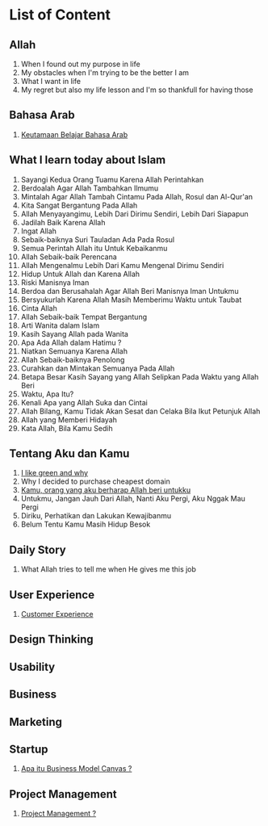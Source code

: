 # List of Content

## Allah
1. When I found out my purpose in life
2. My obstacles when I'm trying to be the better I am
3. What I want in life
4. My regret but also my life lesson and I'm so thankfull for having those

## Bahasa Arab
1. <a href="https://oak.my.id/keutamaan-belajar-bahasa-arab">Keutamaan Belajar Bahasa Arab</a>

## What I learn today about Islam
1. Sayangi Kedua Orang Tuamu Karena Allah Perintahkan
2. Berdoalah Agar Allah Tambahkan Ilmumu
3. Mintalah Agar Allah Tambah Cintamu Pada Allah, Rosul dan Al-Qur'an
4. Kita Sangat Bergantung Pada Allah
5. Allah Menyayangimu, Lebih Dari Dirimu Sendiri, Lebih Dari Siapapun
6. Jadilah Baik Karena Allah
7. Ingat Allah
8. Sebaik-baiknya Suri Tauladan Ada Pada Rosul
9. Semua Perintah Allah itu Untuk Kebaikanmu
10. Allah Sebaik-baik Perencana
11. Allah Mengenalmu Lebih Dari Kamu Mengenal Dirimu Sendiri
12. Hidup Untuk Allah dan Karena Allah
13. Riski Manisnya Iman
14. Berdoa dan Berusahalah Agar Allah Beri Manisnya Iman Untukmu
15. Bersyukurlah Karena Allah Masih Memberimu Waktu untuk Taubat
16. Cinta Allah
17. Allah Sebaik-baik Tempat Bergantung
18. Arti Wanita dalam Islam
19. Kasih Sayang Allah pada Wanita
20. Apa Ada Allah dalam Hatimu ?
21. Niatkan Semuanya Karena Allah
22. Allah Sebaik-baiknya Penolong
23. Curahkan dan Mintakan Semuanya Pada Allah
24. Betapa Besar Kasih Sayang yang Allah Selipkan Pada Waktu yang Allah Beri
25. Waktu, Apa Itu?
26. Kenali Apa yang Allah Suka dan Cintai
27. Allah Bilang, Kamu Tidak Akan Sesat dan Celaka Bila Ikut Petunjuk Allah
28. Allah yang Memberi Hidayah
29. Kata Allah, Bila Kamu Sedih

## Tentang Aku dan Kamu
1. <a href="https://oak.my.id/I-like-green-and-why">I like green and why</a>
2. Why I decided to purchase cheapest domain
3. <a target="_blank" href="https://oak.my.id/azhari-dwiatmoko">Kamu, orang yang aku berharap Allah beri untukku</a>
4. Untukmu, Jangan Jauh Dari Allah, Nanti Aku Pergi, Aku Nggak Mau Pergi
5. Diriku, Perhatikan dan Lakukan Kewajibanmu
6. Belum Tentu Kamu Masih Hidup Besok

## Daily Story
1. What Allah tries to tell me when He gives me this job

## User Experience
1. <a href="https://oak.my.id/customer-experience">Customer Experience</a>


## Design Thinking

## Usability

## Business

## Marketing

## Startup
1. <a href="https://oak.my.id/apa-itu-business-model-canvas">Apa itu Business Model Canvas ?</a>

## Project Management
1. <a href="https://oak.my.id/project-management">Project Management ?</a>
